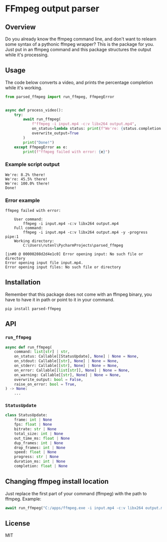 # FFmpeg output parser

## Overview

Do you already know the ffmpeg command line, and don't want to relearn some syntax of a pythonic ffmpeg wrapper? This is
the package for you. Just put in an ffmpeg command and this package structures the output while it's processing.

## Usage

The code below converts a video, and prints the percentage completion while it's working.

```python
from parsed_ffmpeg import run_ffmpeg, FfmpegError


async def process_video():
    try:
        await run_ffmpeg(
            f"ffmpeg -i input.mp4 -c:v libx264 output.mp4",
            on_status=lambda status: print(f"We're: {status.completion * 100:.1f}% there!"),
            overwrite_output=True
        )
        print("Done!")
    except FfmpegError as e:
        print(f"ffmpeg failed with error: {e}")
```

### Example script output

```text
We're: 8.2% there!
We're: 45.5% there!
We're: 100.0% there!
Done!
```

### Error example

```text
ffmpeg failed with error: 

	User command:
		ffmpeg -i input.mp4 -c:v libx264 output.mp4
	Full command:
		ffmpeg -i input.mp4 -c:v libx264 output.mp4 -y -progress pipe:1
	Working directory:
		C:\Users\rutenl\PycharmProjects\parsed_ffmpeg

[in#0 @ 00000208d2d4e1c0] Error opening input: No such file or directory
Error opening input file input.mp4.
Error opening input files: No such file or directory
```

## Installation

Remember that this package does not come with an ffmpeg binary, you have to have it in path or point to it in your
command.

```shell
pip install parsed-ffmpeg
```

## API

### `run_ffmpeg`

```python
async def run_ffmpeg(
    command: list[str] | str,
    on_status: Callable[[StatusUpdate], None] | None = None,
    on_stdout: Callable[[str], None] | None = None,
    on_stderr: Callable[[str], None] | None = None,
    on_error: Callable[[list[str]], None] | None = None,
    on_warning: Callable[[str], None] | None = None,
    overwrite_output: bool = False,
    raise_on_error: bool = True,
) -> None:
    ...
```

### `StatusUpdate`

```python
class StatusUpdate:
    frame: int | None
    fps: float | None
    bitrate: str | None
    total_size: int | None
    out_time_ms: float | None
    dup_frames: int | None
    drop_frames: int | None
    speed: float | None
    progress: str | None
    duration_ms: int | None
    completion: float | None
```

## Changing ffmpeg install location

Just replace the first part of your command (ffmpeg) with the path to ffmpeg.
Example:

```python
await run_ffmpeg("C:/apps/ffmpeg.exe -i input.mp4 -c:v libx264 output.mp4 -y")
```

## License

MIT